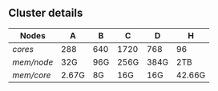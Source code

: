 ## Cluster details

Nodes | A | B  | C | D | H | 
--- | --- | ---| ---| ---| ---
*cores* | 288 | 640 | 1720 | 768 | 96
*mem/node* | 32G | 96G | 256G | 384G | 2TB
*mem/core* |  2.67G | 8G | 16G | 16G | 42.66G





